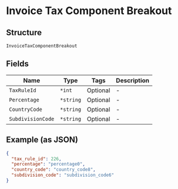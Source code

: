 
# Invoice Tax Component Breakout

## Structure

`InvoiceTaxComponentBreakout`

## Fields

| Name | Type | Tags | Description |
|  --- | --- | --- | --- |
| `TaxRuleId` | `*int` | Optional | - |
| `Percentage` | `*string` | Optional | - |
| `CountryCode` | `*string` | Optional | - |
| `SubdivisionCode` | `*string` | Optional | - |

## Example (as JSON)

```json
{
  "tax_rule_id": 226,
  "percentage": "percentage0",
  "country_code": "country_code8",
  "subdivision_code": "subdivision_code6"
}
```

